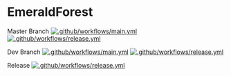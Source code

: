 # EmeraldForest

Master Branch
[![.github/workflows/main.yml](https://github.com/sxmxc/EmeraldForest/actions/workflows/main.yml/badge.svg)](https://github.com/sxmxc/EmeraldForest/actions/workflows/main.yml)
[![.github/workflows/release.yml](https://github.com/sxmxc/EmeraldForest/actions/workflows/release.yml/badge.svg?branch=master)](https://github.com/sxmxc/EmeraldForest/actions/workflows/release.yml)

Dev Branch
[![.github/workflows/main.yml](https://github.com/sxmxc/EmeraldForest/actions/workflows/main.yml/badge.svg?branch=dev)](https://github.com/sxmxc/EmeraldForest/actions/workflows/main.yml)
[![.github/workflows/release.yml](https://github.com/sxmxc/EmeraldForest/actions/workflows/release.yml/badge.svg?branch=dev)](https://github.com/sxmxc/EmeraldForest/actions/workflows/release.yml)

Release
[![.github/workflows/release.yml](https://github.com/sxmxc/EmeraldForest/actions/workflows/release.yml/badge.svg)](https://github.com/sxmxc/EmeraldForest/actions/workflows/release.yml)
